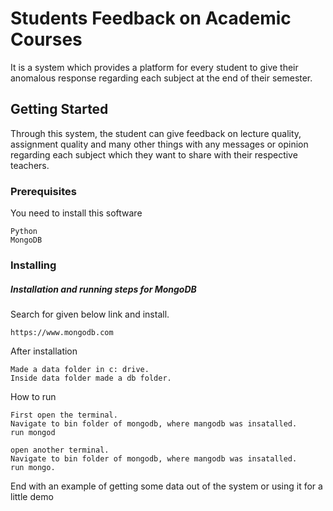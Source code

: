 # Students Feedback on Academic Courses

It is a system which provides a platform for every student to give their anomalous response regarding each subject at the end of their semester.

## Getting Started


Through this system, the student can give feedback on lecture quality, assignment quality and many other things with any messages or opinion regarding each subject which they want to share with their respective teachers.


### Prerequisites

You need to install this software

```
Python
MongoDB
```


### Installing

##### Installation and running steps for MongoDB 

Search for given below link and install.

```
https://www.mongodb.com
```

After installation

```
Made a data folder in c: drive.
Inside data folder made a db folder.
```

How to run 

```
First open the terminal.
Navigate to bin folder of mongodb, where mangodb was insatalled.
run mongod

open another terminal.
Navigate to bin folder of mongodb, where mangodb was insatalled.
run mongo.
```


End with an example of getting some data out of the system or using it for a little demo
